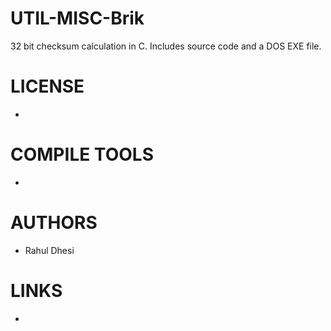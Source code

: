 # UTIL-MISC-Brik
32 bit checksum calculation in C. Includes source code and a DOS EXE file.

LICENSE
===============
* 

COMPILE TOOLS
===============
* 
 
AUTHORS
===============
* Rahul Dhesi

LINKS
===============
* 
